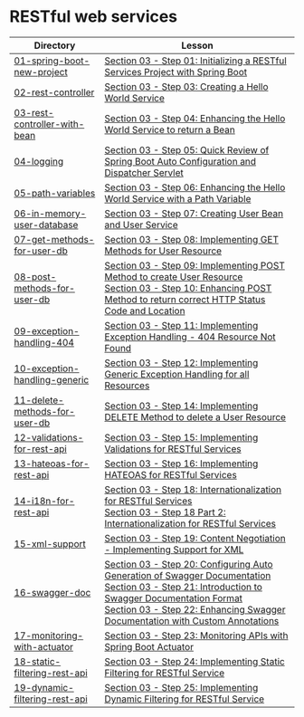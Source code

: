 # RESTful web services

| Directory                                                      | Lesson                                                                                                                                                                                          |
|----------------------------------------------------------------|-------------------------------------------------------------------------------------------------------------------------------------------------------------------------------------------------|
| [01-spring-boot-new-project](01-spring-boot-new-project)       | [Section 03 - Step 01: Initializing a RESTful Services Project with Spring Boot](https://www.udemy.com/microservices-with-spring-boot-and-spring-cloud/learn/v4/t/lecture/8005606)              |
| [02-rest-controller](02-rest-controller)                       | [Section 03 - Step 03: Creating a Hello World Service](https://www.udemy.com/microservices-with-spring-boot-and-spring-cloud/learn/v4/t/lecture/8005612)                                        |
| [03-rest-controller-with-bean](03-rest-controller-with-bean)   | [Section 03 - Step 04: Enhancing the Hello World Service to return a Bean](https://www.udemy.com/microservices-with-spring-boot-and-spring-cloud/learn/v4/t/lecture/8005614)                    |
| [04-logging](04-logging)                                       | [Section 03 - Step 05: Quick Review of Spring Boot Auto Configuration and Dispatcher Servlet](https://www.udemy.com/microservices-with-spring-boot-and-spring-cloud/learn/v4/t/lecture/8005616) |
| [05-path-variables](05-path-variables)                         | [Section 03 - Step 06: Enhancing the Hello World Service with a Path Variable](https://www.udemy.com/microservices-with-spring-boot-and-spring-cloud/learn/v4/t/lecture/8005618)                |
| [06-in-memory-user-database](06-in-memory-user-database)       | [Section 03 - Step 07: Creating User Bean and User Service](https://www.udemy.com/microservices-with-spring-boot-and-spring-cloud/learn/v4/t/lecture/8005620)                                   |
| [07-get-methods-for-user-db](07-get-methods-for-user-db)       | [Section 03 - Step 08: Implementing GET Methods for User Resource](https://www.udemy.com/microservices-with-spring-boot-and-spring-cloud/learn/v4/t/lecture/8005624)                            |
| [08-post-methods-for-user-db](08-post-methods-for-user-db)     | [Section 03 - Step 09: Implementing POST Method to create User Resource](https://www.udemy.com/microservices-with-spring-boot-and-spring-cloud/learn/v4/t/lecture/8005630)<br>[Section 03 - Step 10: Enhancing POST Method to return correct HTTP Status Code and Location](https://www.udemy.com/microservices-with-spring-boot-and-spring-cloud/learn/v4/t/lecture/8005630) |
| [09-exception-handling-404](09-exception-handling-404)         | [Section 03 - Step 11: Implementing Exception Handling - 404 Resource Not Found](https://www.udemy.com/microservices-with-spring-boot-and-spring-cloud/learn/v4/t/lecture/8005630)              |
| [10-exception-handling-generic](10-exception-handling-generic) | [Section 03 - Step 12: Implementing Generic Exception Handling for all Resources](https://www.udemy.com/microservices-with-spring-boot-and-spring-cloud/learn/v4/t/lecture/8005638)             |
| [11-delete-methods-for-user-db](11-delete-methods-for-user-db) | [Section 03 - Step 14: Implementing DELETE Method to delete a User Resource](https://www.udemy.com/microservices-with-spring-boot-and-spring-cloud/learn/v4/t/lecture/8005646)                  |
| [12-validations-for-rest-api](12-validations-for-rest-api)     | [Section 03 - Step 15: Implementing Validations for RESTful Services](https://www.udemy.com/microservices-with-spring-boot-and-spring-cloud/learn/v4/t/lecture/8005648)                         |
| [13-hateoas-for-rest-api](13-hateoas-for-rest-api)             | [Section 03 - Step 16: Implementing HATEOAS for RESTful Services](https://www.udemy.com/microservices-with-spring-boot-and-spring-cloud/learn/v4/t/lecture/8005652)                             |
| [14-i18n-for-rest-api](i18n-for-rest-api)                      | [Section 03 - Step 18: Internationalization for RESTful Services](https://www.udemy.com/microservices-with-spring-boot-and-spring-cloud/learn/v4/t/lecture/8005656)<br>[Section 03 - Step 18 Part 2: Internationalization for RESTful Services](https://www.udemy.com/microservices-with-spring-boot-and-spring-cloud/learn/v4/t/lecture/9714460) |
| [15-xml-support](15-xml-support)                               | [Section 03 - Step 19: Content Negotiation - Implementing Support for XML](https://www.udemy.com/microservices-with-spring-boot-and-spring-cloud/learn/v4/t/lecture/8005660)                    |
| [16-swagger-doc](16-swagger-doc)                               | [Section 03 - Step 20: Configuring Auto Generation of Swagger Documentation](https://www.udemy.com/microservices-with-spring-boot-and-spring-cloud/learn/v4/t/lecture/8005664)<br>[Section 03 - Step 21: Introduction to Swagger Documentation Format](https://www.udemy.com/microservices-with-spring-boot-and-spring-cloud/learn/v4/t/lecture/8005666)<br>[Section 03 - Step 22: Enhancing Swagger Documentation with Custom Annotations](https://www.udemy.com/microservices-with-spring-boot-and-spring-cloud/learn/v4/t/lecture/8005668) |
| [17-monitoring-with-actuator](17-monitoring-with-actuator)     | [Section 03 - Step 23: Monitoring APIs with Spring Boot Actuator](https://www.udemy.com/microservices-with-spring-boot-and-spring-cloud/learn/v4/t/lecture/8005670)                             |
| [18-static-filtering-rest-api](18-static-filtering-rest-api)   | [Section 03 - Step 24: Implementing Static Filtering for RESTful Service](https://www.udemy.com/microservices-with-spring-boot-and-spring-cloud/learn/v4/t/lecture/8005674)                     |
| [19-dynamic-filtering-rest-api](19-dynamic-filtering-rest-api) | [Section 03 - Step 25: Implementing Dynamic Filtering for RESTful Service](https://www.udemy.com/microservices-with-spring-boot-and-spring-cloud/learn/v4/t/lecture/8005676)                    |
